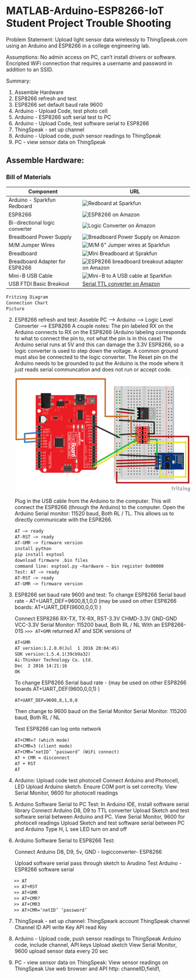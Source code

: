 # MATLAB-Arduino-ESP8266-IoT Student Project Trouble Shooting
 
Problem Statement: 
    Upload light sensor data wirelessly to ThingSpeak.com using an Arduino and ESP8266 in a college engineering lab.
 
Assumptions: 
    No admin access on PC, can’t install drivers or software. Encripted WiFi connection that requires a username and password in addition to an SSID.
 
Summary: 
1. Assemble Hardware
2. ESP8266 refresh and test
3. ESP8266 set default baud rate 9600
4. Arduino - Upload Code, test photo cell
5. Arduino - ESP8266 soft serial test to PC
6. Arduino - Upload Code, test software serial to ESP8266
7. ThingSpeak - set up channel
8. Arduino - Upload code, push sensor readings to ThingSpeak
9. PC - view sensor data on ThingSpeak
 
## Assemble Hardware:

### Bill of Materials
    
| Component     | URL           |
| ------------- | ------------- |
| Arduino - Sparkfun Redboard  |![Redboard at Sparkfun](https://www.sparkfun.com/products/13975?_ga=2.75723669.1619575078.1498623788-1288264142.1469139950) |
| ESP8266  | ![ESP8266 on Amazon](https://www.amazon.com/gp/product/B01MT6T73L/ref=oh_aui_detailpage_o00_s00?ie=UTF8&psc=1)  |
| Bi-directional logic converter  | ![Logic Converter on Amazon](https://www.amazon.com/gp/product/B014MC1OAG/ref=oh_aui_detailpage_o01_s00?ie=UTF8&psc=1)  |
| Breadboard Power Supply | ![Breadboard Power Supply on Amazon](https://www.amazon.com/UCEC-Breadboard-Supply-Arduino-Solderless/dp/B01ELAGIO6/ref=sr_1_fkmr0_1?s=electronics&ie=UTF8&qid=1504628907&sr=1-1-fkmr0&keywords=UCES+MB102+3.3V%2F5V+Breadboard) |
| M/M Jumper Wires  | ![M/M 6" Jumper wires at Sparkfun](https://www.sparkfun.com/products/8431)  |
| Breadboard  | ![Mini Breadboard at Sprakfun](Sparkfun )|
| Breadboard Adapter for ESP8266 | ![ESP8266 breadboard breakout adapter on Amazon](https://www.amazon.com/DIYmall-ESP8266-Breakout-Breadboard-Transceiver/dp/B01G6HK3KW/ref=sr_1_sc_1?s=electronics&ie=UTF8&qid=1504629134&sr=1-1-spell&keywords=DIY+mall+esp8266+esp-01+Breakout+board)|
| Mini-B USB Cable  | ![Mini-B to A USB cable at Sparkfun](https://www.sparkfun.com/products/11301?_ga=2.114882823.1619575078.1498623788-1288264142.1469139950)  |
| USB FTDI Basic Breakout | [Serial TTL converter on Amazon](http://a.co/9YehAMI) |
    
    Fritzing Diagram
    Connection Chart
    Picture
 
2. ESP8266 refresh and test:
    Asseble PC --> Arduino --> Logic Level Converter --> ESP8266
    A couple notes: The pin labeled RX on the Arduino connects to RX on the ESP8266 (Arduino labeling corresponds to what to connect the pin to, not what the pin is in this case)
    The Arduino serial runs at 5V and this can damage the 3.3V ESP8266, so a logic converter is used to step down the voltage. A common ground must also be connected to the logic converter.
    The Reset pin on the Arduino needs to be grounded to put the Arduino is the mode where it just reads serial communcation and does not run or accept code.
    
    ![Alt Name](/doc/Redboard_ESP8266_passthru_serial_bb.png)
    
    
    Plug in the USB cable from the Arduino to the computer. This will connect the ESP8266 (through the Arduino) to the computer.
    Open the Arduino Serial monitor: 11520 baud, Both RL / TL. This allows us to directly communicate with the ESP8266. 
    ```
    AT —> ready
    AT-RST —> ready
    AT-GMR —> firmware version
    install python
    pip install esptool
    download firmware .bin files
    command line: esptool.py —hardware — bin register 0x00000
    Test: AT —> ready
    AT-RST —> ready
    AT-GMR —> firmware version
    ```
 
3. ESP8266 set baud rate 9600 and test: 
    To change ESP8266 Serial baud rate - AT+UART_DEF=9600,8,1,0,0
    (may be used on other ESP8266 boards: AT+UART_DEF(9600,0,0,1) ) 
    
    Connect ESP8266 RX-TX, TX-RX, RST-3.3V CHMD-3.3V GND-GND VCC-3.3V
    Serial Monitor: 115200  baud, Both RL / NL
    With an ESP8266-01S ```>>> AT+GMR``` returned AT and SDK versions of
    ```
    AT+GMR
    AT version:1.2.0.0(Jul  1 2016 20:04:45)
    SDK version:1.5.4.1(39cb9a32)
    Ai-Thinker Technology Co. Ltd.
    Dec  2 2016 14:21:16
    OK
    ```
    
    To change ESP8266 Serial baud rate - (may be used on other ESP8266 boards AT+UART_DEF(9600,0,0,1) ) 
    ```
    AT+UART_DEF=9600,8,1,0,0
    ```
    Then change to 9600 baud on the Serial Monitor
    Serial Monitor: 115200  baud, Both RL / NL
    
    Test ESP8266 can log onto network
    ```
    AT+CMR=? (which mode)
    AT+CMR=3 (client mode)
    AT+CMR=‘netID’ ‘password’ (WiFi connect)
    AT + CMR = disconnect
    AT + RST
    AT
    ```
 
4. Arduino: Upload code test photocell
    Connect Arduino and Photocell, LED
    Upload Arduino sketch. Ensure COM port is set correclty.
    View Serial Monitor, 9600 for photocell readings
 
5. Arduino Software Serial to PC Test:
    In Arduino IDE, install software serial library
    Connect Arduino D8, D9 to TTL converter
    Upload Sketch and test software serial between Arduino and PC.
    View Serial Monitor, 9600 for photocell readings
    Upload Sketch and test software serial between PC and Arduino
    Type H, L see LED turn on and off
    
 
6. Arduino Software Serial to ESP8266 Test:

    Connect Arduino D8, D9, 5v, GND - logicconverter- ESP8266
    
    
    
    Upload software serial pass through sketch to Arudino
    Test Arduino - ESP8266 software serial
    
 ```
    >> AT
    >> AT+RST
    >> AT+GMR
    >> AT+CMR?
    >> AT+CMR3
    >> AT+CMR=‘netID’ ‘password’
 ```
 
7. ThingSpeak - set up channel:
    ThingSpeark account
    ThingSpeak channel
    Channel ID
    API write Key
    API read Key
 
8. Arduino - Upload code, push sensor readings to ThingSpeak
    Arduino code, include channel, API keys
    Upload sketch
    View Serial Monitor, 9600
    upload sensor data every 20 sec
 
9. PC - view sensor data on ThingSpeak:
    View sensor readings on ThingSpeak
    Use web browser and API http: channelID,field1,
